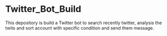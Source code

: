 # Twitter_Bot_Build
This depository is build a Twitter bot to search recently twitter, analysis the twits and sort account with specific condition and send them message. 
